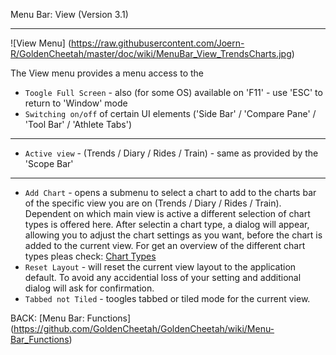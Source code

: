 Menu Bar: View (Version 3.1)
***

![View Menu] (https://raw.githubusercontent.com/Joern-R/GoldenCheetah/master/doc/wiki/MenuBar_View_TrendsCharts.jpg)

The View menu provides a menu access to the 

* `Toogle Full Screen` - also (for some OS) available on 'F11' - use 'ESC' to return to 'Window' mode
* `Switching on/off` of certain UI elements ('Side Bar' / 'Compare Pane' / 'Tool Bar' / 'Athlete Tabs')

***

* `Active view` - (Trends / Diary / Rides / Train) - same as provided by the 'Scope Bar'

***

* `Add Chart` - opens a submenu to select a chart to add to the charts bar of the specific view you are on (Trends / Diary / Rides / Train). Dependent on which main view is active a different selection of chart types is offered here. After selectin a chart type, a dialog will appear, allowing you to adjust the chart settings as you want, before the chart is added to the current view. For get an overview of the different chart types pleas check: [Chart Types](https://github.com/GoldenCheetah/GoldenCheetah/wiki/General_ChartTypes)
* `Reset Layout` - will reset the current view layout to the application default. To avoid any accidential loss of your setting and additional dialog will ask for confirmation.
* `Tabbed not Tiled` - toogles tabbed or tiled mode for the current view.


BACK: [Menu Bar: Functions] (https://github.com/GoldenCheetah/GoldenCheetah/wiki/Menu-Bar_Functions)



